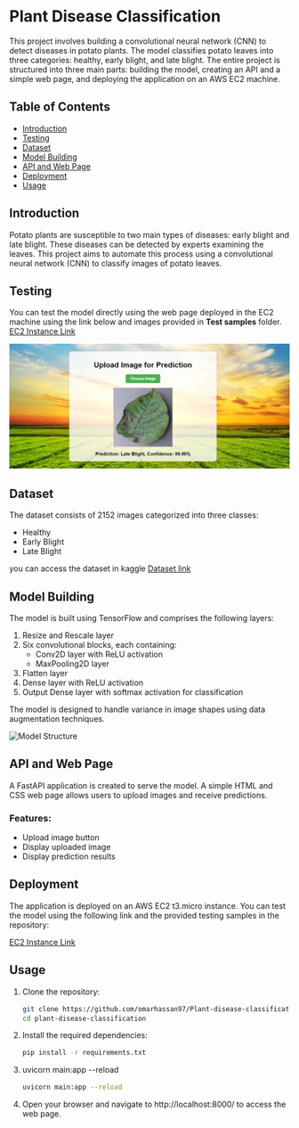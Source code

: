 # Plant Disease Classification

This project involves building a convolutional neural network (CNN) to detect diseases in potato plants. The model classifies potato leaves into three categories: healthy, early blight, and late blight. The entire project is structured into three main parts: building the model, creating an API and a simple web page, and deploying the application on an AWS EC2 machine.

## Table of Contents
- [Introduction](#introduction)
- [Testing](#Testing)
- [Dataset](#dataset)
- [Model Building](#model-building)
- [API and Web Page](#api-and-web-page)
- [Deployment](#deployment)
- [Usage](#usage)

## Introduction
Potato plants are susceptible to two main types of diseases: early blight and late blight. These diseases can be detected by experts examining the leaves. This project aims to automate this process using a convolutional neural network (CNN) to classify images of potato leaves.

## Testing
You can test the model directly using the web page deployed in the EC2 machine using the link below and images provided in **Test samples** folder.
[EC2 Instance Link](http://ec2-13-60-27-183.eu-north-1.compute.amazonaws.com:8000/)

![Model Structure](static/webPreview.png)

## Dataset
The dataset consists of 2152 images categorized into three classes:
- Healthy
- Early Blight
- Late Blight

you can access the dataset in kaggle [Dataset link](https://www.kaggle.com/datasets/arjuntejaswi/plant-village)
## Model Building
The model is built using TensorFlow and comprises the following layers:
1. Resize and Rescale layer
2. Six convolutional blocks, each containing:
   - Conv2D layer with ReLU activation
   - MaxPooling2D layer
3. Flatten layer
4. Dense layer with ReLU activation
5. Output Dense layer with softmax activation for classification

The model is designed to handle variance in image shapes using data augmentation techniques.

![Model Structure](static/model_structure.png)

## API and Web Page
A FastAPI application is created to serve the model. A simple HTML and CSS web page allows users to upload images and receive predictions.

### Features:
- Upload image button
- Display uploaded image
- Display prediction results

## Deployment
The application is deployed on an AWS EC2 t3.micro instance. You can test the model using the following link and the provided testing samples in the repository:

[EC2 Instance Link](http://ec2-13-60-27-183.eu-north-1.compute.amazonaws.com:8000/)

## Usage
1. Clone the repository:
   ```bash
   git clone https://github.com/omarhassan97/Plant-disease-classification.git
   cd plant-disease-classification

2. Install the required dependencies:
   ```bash
   pip install -r requirements.txt

3. uvicorn main:app --reload
    ```bash
    uvicorn main:app --reload
4. Open your browser and navigate to http://localhost:8000/ to access the web page.



